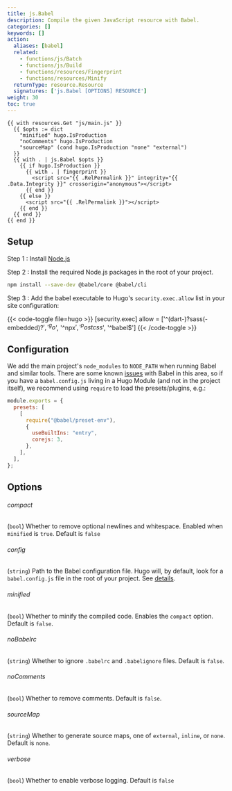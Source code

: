 ```yaml
---
title: js.Babel
description: Compile the given JavaScript resource with Babel.
categories: []
keywords: []
action:
  aliases: [babel]
  related:
    - functions/js/Batch
    - functions/js/Build
    - functions/resources/Fingerprint
    - functions/resources/Minify
  returnType: resource.Resource
  signatures: ['js.Babel [OPTIONS] RESOURCE']
weight: 30
toc: true
---
```


```go-html-template
{{ with resources.Get "js/main.js" }}
  {{ $opts := dict
    "minified" hugo.IsProduction
    "noComments" hugo.IsProduction
    "sourceMap" (cond hugo.IsProduction "none" "external")
  }}
  {{ with . | js.Babel $opts }}
    {{ if hugo.IsProduction }}
      {{ with . | fingerprint }}
        <script src="{{ .RelPermalink }}" integrity="{{ .Data.Integrity }}" crossorigin="anonymous"></script>
      {{ end }}
    {{ else }}
      <script src="{{ .RelPermalink }}"></script>
    {{ end }}
  {{ end }}
{{ end }}
```

## Setup

Step 1
: Install [Node.js](https://nodejs.org/en/download)

Step 2
: Install the required Node.js packages in the root of your project.

```sh
npm install --save-dev @babel/core @babel/cli
```

Step 3
: Add the babel executable to Hugo's `security.exec.allow` list in your site configuration:

{{< code-toggle file=hugo >}}
[security.exec]
  allow = ['^(dart-)?sass(-embedded)?$', '^go$', '^npx$', '^postcss$', '^babel$']
{{< /code-toggle >}}

## Configuration

We add the main project's `node_modules` to `NODE_PATH` when running Babel and similar tools. There are some known [issues](https://github.com/babel/babel/issues/5618) with Babel in this area, so if you have a `babel.config.js` living in a Hugo Module (and not in the project itself), we recommend using `require` to load the presets/plugins, e.g.:

```js
module.exports = {
  presets: [
    [
      require("@babel/preset-env"),
      {
        useBuiltIns: "entry",
        corejs: 3,
      },
    ],
  ],
};
```

## Options

###### compact

(`bool`) Whether to remove optional newlines and whitespace. Enabled when `minified` is `true`. Default is `false`

###### config

(`string`) Path to the Babel configuration file. Hugo will, by default, look for a `babel.config.js` file in the root of your project. See [details](https://babeljs.io/docs/en/configuration).

###### minified

(`bool`) Whether to minify the compiled code. Enables the `compact` option. Default is `false`.

###### noBabelrc

(`string`) Whether to ignore `.babelrc` and `.babelignore` files. Default is `false`.

###### noComments

(`bool`) Whether to remove comments. Default is `false`.

###### sourceMap

(`string`) Whether to generate source maps, one of `external`, `inline`, or `none`. Default is `none`.

<!-- In the above, technically "none" is not one of the enumerated values, but it has the same effect and is easier to document than an empty string. -->

###### verbose

(`bool`) Whether to enable verbose logging. Default is `false`
